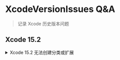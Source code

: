 # XcodeVersionIssues Q&A
> 记录 Xcode 历史版本问题


## Xcode 15.2


<details>
<summary>Xcode 15.2 无法创建分类或扩展</summary>
<br/>

**原因：**
Xcode 15 安装包目录中缺少 `CategoryNSObject` 和 `ExtensionNSObject` 文件导致

**解决方案：**

1. 下载文件：
    `CategoryNSObject` 及 `ExtensionNSObject`
    - 获取方式一: 从旧版本 Xcode 安装包中复制
    - 获取方式二: [下载地址](Xcode%2015/Objective-C%20File.xctemplate.zip)
2. 前往目录：
    `/Applications/Xcode.app/Contents/Developer/Library/Xcode/Templates/File Templates/MultiPlatform/Source/Objective-C File.xctemplate`
3. 复制文件至目录：
    `CategoryNSObject` 及 `ExtensionNSObject`
4. 重启 Xcode 15

**相关文章：**
- https://forums.developer.apple.com/forums/thread/744446


</details>

